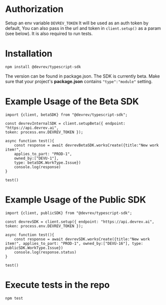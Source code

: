# Authorization

Setup an env variable `DEVREV_TOKEN` It will be used as an auth token by default, You can also pass in the url and token in `client.setup()` as a param (see below). It is also required to run tests.

# Installation

```
npm install @devrev/typescript-sdk
```
The version can be found in package.json. The SDK is currently beta.
Make sure that your project's **package.json** contains `"type":"module"` setting.

# Example Usage of the Beta SDK

```
import {client, betaSDK} from "@devrev/typescript-sdk";

const devrevInternalSDK = client.setupBeta({ endpoint: "https://api.devrev.ai",
token: process.env.DEVREV_TOKEN });

async function test(){
    const response = await devrevBetaSDK.worksCreate({title:"New work item!",
    applies_to_part: "PROD-1",
    owned_by:["DEVU-1"],
    type: betaSDK.WorkType.Issue})
    console.log(response)
}

test()

```

# Example Usage of the Public SDK

```
import {client, publicSDK} from "@devrev/typescript-sdk";

const devrevSDK = client.setup({ endpoint: "https://api.devrev.ai", token: process.env.DEVREV_TOKEN });

async function test(){
    const response = await devrevSDK.worksCreate({title:"New work item!", applies_to_part: "PROD-1", owned_by:["DEVU-16"], type: publicSDK.WorkType.Issue})
    console.log(response.status)
}

test()
```

# Execute tests in the repo
```
npm test
```

